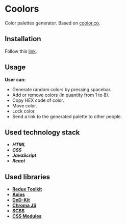 # Coolors

Color palettes generator. Based on [coolor.co](https://coolors.co).

## Installation

Follow this [link](https://sereginlev.github.io/coolors/).

## Usage

__User can:__
- Generate random colors by pressing spacebar.
- Add or remove colors (in quantity from 1 to 8).
- Copy HEX code of color.
- Move color.
- Lock color.
- Send a link to the generated palette to other people.

## Used technology stack

- ___HTML___
- ___CSS___
- ___JavaScript___
- ___React___

## Used libraries

- __[Redux Toolkit](https://redux-toolkit.js.org/)__
- __[Axios](https://axios-http.com/docs/intro)__
- __[DnD-Kit](https://dndkit.com/)__
- __[Chroma JS](https://gka.github.io/chroma.js/)__
- __[SCSS](https://sass-lang.com/)__
- __[CSS Modules](https://github.com/css-modules/css-modules)__
